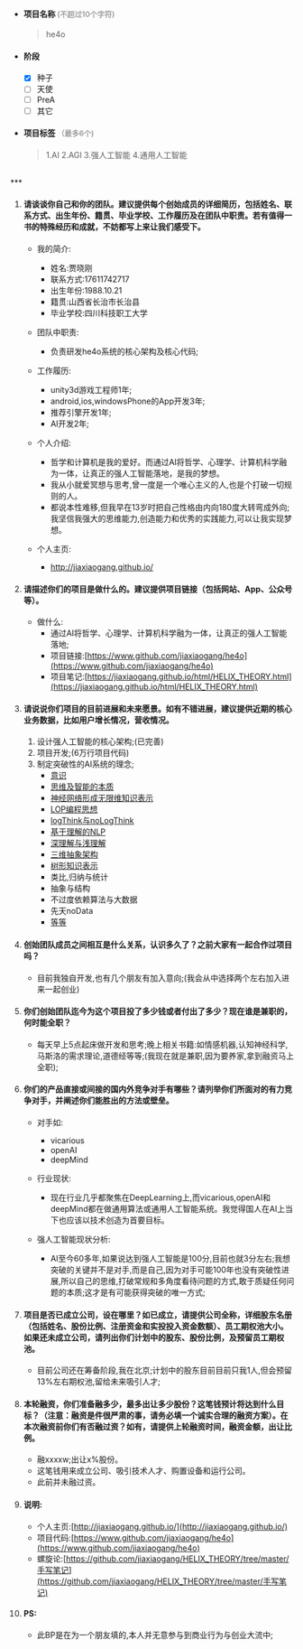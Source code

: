 - #### 项目名称<font color="#A0A0A0" size="2"> (不超过10个字符)</font>

	> he4o

- #### 阶段

	- [x] 种子
	- [ ] 天使
	- [ ] PreA
	- [ ] 其它

- #### 项目标签<font color="#A0A0A0" size="2"> （最多6个)</font>

	> 1.AI  2.AGI  3.强人工智能  4.通用人工智能

<br/>
***





1. #### 请谈谈你自己和你的团队。建议提供每个创始成员的详细简历，包括姓名、联系方式、出生年份、籍贯、毕业学校、工作履历及在团队中职责。若有值得一书的特殊经历和成就，不妨都写上来让我们感受下。

	- 我的简介:
		- 姓名:贾晓刚
		- 联系方式:17611742717
		- 出生年份:1988.10.21
		- 籍贯:山西省长治市长治县
		- 毕业学校:四川科技职工大学

	- 团队中职责:
		- 负责研发he4o系统的核心架构及核心代码;

	- 工作履历:
    	- unity3d游戏工程师1年;
		- android,ios,windowsPhone的App开发3年;
		- 推荐引擎开发1年;
		- AI开发2年;

	- 个人介绍:
		- 哲学和计算机是我的爱好。而通过AI将哲学、心理学、计算机科学融为一体，让真正的强人工智能落地，是我的梦想。
		- 我从小就爱冥想与思考,曾一度是一个唯心主义的人,也是个打破一切规则的人。
		- 都说本性难移,但我早在13岁时把自己性格由内向180度大转弯成外向;我坚信我强大的思维能力,创造能力和优秀的实践能力,可以让我实现梦想。

	- 个人主页:
		- http://jiaxiaogang.github.io/




2. #### 请描述你们的项目是做什么的。建议提供项目链接（包括网站、App、公众号等）。

	- 做什么:
		- 通过AI将哲学、心理学、计算机科学融为一体，让真正的强人工智能落地;
		- 项目链接:[https://www.github.com/jiaxiaogang/he4o](https://www.github.com/jiaxiaogang/he4o)
		- 项目笔记:[https://jiaxiaogang.github.io/html/HELIX_THEORY.html](https://jiaxiaogang.github.io/html/HELIX_THEORY.html)



3. #### 请说说你们项目的目前进展和未来愿景。如有不错进展，建议提供近期的核心业务数据，比如用户增长情况，营收情况。

    1. 设计强人工智能的核心架构;(已完善)
    2. 项目开发;(6万行项目代码)
    3. 制定突破性的AI系统的理念;
		- [意识](https://github.com/jiaxiaogang/HELIX_THEORY/blob/master/%E6%89%8B%E5%86%99%E7%AC%94%E8%AE%B0/Note4.md#目录)
		- [思维及智能的本质](https://github.com/jiaxiaogang/HELIX_THEORY/blob/master/%E6%89%8B%E5%86%99%E7%AC%94%E8%AE%B0/Note4.md#n4p2思维演化ai思维的本质170714)
    	- [神经网络形成无限维知识表示](https://github.com/jiaxiaogang/HELIX_THEORY/blob/master/%E6%89%8B%E5%86%99%E7%AC%94%E8%AE%B0/Note4.md#n4p19第4代知识表示)
		- [LOP编程思想](https://github.com/jiaxiaogang/HELIX_THEORY/blob/master/%E6%89%8B%E5%86%99%E7%AC%94%E8%AE%B0/Note4.md#n4p13loplayer-oriented-programming170803)
		- [logThink与noLogThink](https://github.com/jiaxiaogang/HELIX_THEORY/blob/master/%E6%A1%86%E6%9E%B6/%E8%87%AA%E6%88%91.md#两个运算方式)
		- [基于理解的NLP](https://github.com/jiaxiaogang/HELIX_THEORY/blob/master/Light%E5%8F%8A%E5%BA%94%E7%94%A8/Light.md#nlp语言一定要以描述意思为核心才能达到100正确率)
		- [深理解与浅理解](https://github.com/jiaxiaogang/HELIX_THEORY/blob/master/%E6%A1%86%E6%9E%B6/%E6%B3%A8%E6%84%8F%E5%8A%9B.md)
		- [三维抽象架构](https://github.com/jiaxiaogang/HELIX_THEORY/blob/master/%E6%A1%86%E6%9E%B6/3%E7%BB%B4%E6%8A%BD%E8%B1%A1%E6%A6%82%E8%BF%B0.md)
		- [树形知识表示](https://github.com/jiaxiaogang/HELIX_THEORY/blob/master/%E6%89%8B%E5%86%99%E7%AC%94%E8%AE%B0/Note3.md#n3p7数据树理论)
		- 类比,归纳与统计
		- 抽象与结构
		- 不过度依赖算法与大数据
		- 先天noData
		- [等等](https://github.com/jiaxiaogang/HELIX_THEORY/blob/master/Book/SUMMARY.md#目录)

4. #### 创始团队成员之间相互是什么关系，认识多久了？之前大家有一起合作过项目吗？
	- 目前我独自开发,也有几个朋友有加入意向;(我会从中选择两个左右加入进来一起创业)

5. #### 你们创始团队迄今为这个项目投了多少钱或者付出了多少？现在谁是兼职的，何时能全职？
	- 每天早上5点起床做开发和思考;晚上相关书籍:如情感机器,认知神经科学,马斯洛的需求理论,道德经等等;(我现在就是兼职,因为要养家,拿到融资马上全职);

6. #### 你们的产品直接或间接的国内外竞争对手有哪些？请列举你们所面对的有力竞争对手，并阐述你们能胜出的方法或壁垒。

	- 对手如:
		- vicarious
		- openAI
		- deepMind

	- 行业现状:
		- 现在行业几乎都聚焦在DeepLearning上,而vicarious,openAI和deepMind都在做通用算法或通用人工智能系统。我觉得国人在AI上当下也应该以技术创造为首要目标。

	- 强人工智能现状分析:
		- AI至今60多年,如果说达到强人工智能是100分,目前也就3分左右;我想突破的关键并不是对手,而是自己,因为对手可能100年也没有突破性进展,所以自己的思维,打破常规和多角度看待问题的方式,敢于质疑任何问题的本质;这才是有可能获得突破的唯一方式;		

7. #### 项目是否已成立公司，设在哪里？如已成立，请提供公司全称，详细股东名册（包括姓名、股份比例、注册资金和实投投入资金数额）、员工期权池大小。如果还未成立公司，请列出你们计划中的股东、股份比例，及预留员工期权池。

	- 目前公司还在筹备阶段,我在北京;计划中的股东目前目前只我1人,但会预留13%左右期权池,留给未来吸引人才;

8. #### 本轮融资，你们准备融多少，最多出让多少股份？这笔钱预计将达到什么目标？（注意：融资是件很严肃的事，请务必填一个诚实合理的融资方案）。在本次融资前你们有否融过资？如有，请提供上轮融资时间，融资金额，出让比例。

    - 融xxxxw;出让x%股份。
    - 这笔钱用来成立公司、吸引技术人才、购置设备和运行公司。
    - 此前并未融过资。


9. #### 说明:

	- 个人主页:[http://jiaxiaogang.github.io/](http://jiaxiaogang.github.io/)
	- 项目代码:[https://www.github.com/jiaxiaogang/he4o](https://www.github.com/jiaxiaogang/he4o)
	- 螺旋论:[https://github.com/jiaxiaogang/HELIX_THEORY/tree/master/手写笔记](https://github.com/jiaxiaogang/HELIX_THEORY/tree/master/手写笔记)


10. #### PS:

	* 此BP是在为一个朋友填的,本人并无意参与到商业行为与创业大流中;
